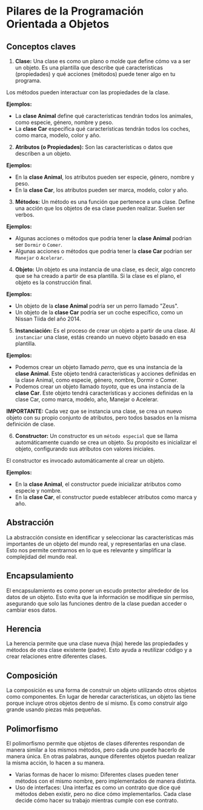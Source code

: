 # Pilares de la Programación Orientada a Objetos

## Conceptos claves

1. **Clase:** Una clase es como un plano o molde que define cómo va a ser un objeto. Es una plantilla que describe qué características (propiedades) y qué acciones (métodos) puede tener algo en tu programa.

Los métodos pueden interactuar con las propiedades de la clase.

**Ejemplos:**

- La **clase Animal** define qué características tendrán todos los animales, como especie, género, nombre y peso.
- La **clase Car** especifica qué características tendrán todos los coches, como marca, modelo, color y año.

2. **Atributos (o Propiedades):** Son las características o datos que describen a un objeto.

**Ejemplos:**

- En la **clase Animal**, los atributos pueden ser especie, género, nombre y peso.
- En la **clase Car**, los atributos pueden ser marca, modelo, color y año.

3. **Métodos:** Un método es una función que pertenece a una clase. Define una acción que los objetos de esa clase pueden realizar. Suelen ser verbos.

**Ejemplos:**

- Algunas acciones o métodos que podria tener la **clase Animal** podrian ser `Dormir` o `Comer`.
- Algunas acciones o métodos que podria tener la **clase Car** podrian ser `Manejar` o `Acelerar`.

4. **Objeto:** Un objeto es una instancia de una clase, es decir, algo concreto que se ha creado a partir de esa plantilla. Si la clase es el plano, el objeto es la construcción final.

**Ejemplos:**

- Un objeto de la **clase Animal** podría ser un perro llamado "Zeus".
- Un objeto de la **clase Car** podría ser un coche específico, como un Nissan Tiida del año 2014.

5. **Instanciación:** Es el proceso de crear un objeto a partir de una clase. Al `instanciar` una clase, estás creando un nuevo objeto basado en esa plantilla.

**Ejemplos:**

- Podemos crear un objeto llamado _perro_, que es una instancia de la **clase Animal**. Este objeto tendrá características y acciones definidas en la clase Animal, como especie, género, nombre, Dormir o Comer.
- Podemos crear un objeto llamado _toyota_, que es una instancia de la **clase Car**. Este objeto tendrá características y acciones definidas en la clase Car, como marca, modelo, año, Manejar o Acelerar.

**IMPORTANTE:** Cada vez que se instancia una clase, se crea un nuevo objeto con su propio conjunto de atributos, pero todos basados en la misma definición de clase.

6. **Constructor:** Un constructor es un `método especial` que se llama automáticamente cuando se crea un objeto. Su propósito es inicializar el objeto, configurando sus atributos con valores iniciales.

El constructor es invocado automáticamente al crear un objeto.

**Ejemplos:**

- En la **clase Animal**, el constructor puede inicializar atributos como especie y nombre.
- En la **clase Car**, el constructor puede establecer atributos como marca y año.

## Abstracción

La abstracción consiste en identificar y seleccionar las características más importantes de un objeto del mundo real, y representarlas en una clase. Esto nos permite centrarnos en lo que es relevante y simplificar la complejidad del mundo real.

## Encapsulamiento

El encapsulamiento es como poner un escudo protector alrededor de los datos de un objeto. Esto evita que la información se modifique sin permiso, asegurando que solo las funciones dentro de la clase puedan acceder o cambiar esos datos.

## Herencia

La herencia permite que una clase nueva (hija) herede las propiedades y métodos de otra clase existente (padre). Esto ayuda a reutilizar código y a crear relaciones entre diferentes clases.

## Composición

La composición es una forma de construir un objeto utilizando otros objetos como componentes. En lugar de heredar características, un objeto las tiene porque incluye otros objetos dentro de sí mismo. Es como construir algo grande usando piezas más pequeñas.

## Polimorfismo

El polimorfismo permite que objetos de clases diferentes respondan de manera similar a los mismos métodos, pero cada uno puede hacerlo de manera única. En otras palabras, aunque diferentes objetos puedan realizar la misma acción, lo hacen a su manera.

- Varias formas de hacer lo mismo: Diferentes clases pueden tener métodos con el mismo nombre, pero implementados de manera distinta.
- Uso de interfaces: Una interfaz es como un contrato que dice qué métodos deben existir, pero no dice cómo implementarlos. Cada clase decide cómo hacer su trabajo mientras cumple con ese contrato.
